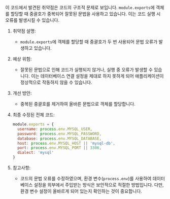 이 코드에서 발견된 취약점은 코드의 구조적 문제로 보입니다. `module.exports`에 객체를 할당할 때 중괄호가 중복되어 잘못된 문법을 사용하고 있습니다. 이는 코드 실행 시 오류를 발생시킬 수 있습니다.

1. 취약점 설명:
   - `module.exports`에 객체를 할당할 때 중괄호가 두 번 사용되어 문법 오류가 발생하고 있습니다.

2. 예상 위험:
   - 잘못된 문법으로 인해 코드가 실행되지 않거나, 실행 중 오류가 발생할 수 있습니다. 이는 데이터베이스 연결 설정을 제대로 하지 못하게 되어 애플리케이션이 정상적으로 작동하지 않을 수 있습니다.

3. 개선 방안:
   - 중복된 중괄호를 제거하여 올바른 문법으로 객체를 할당합니다.

4. 최종 수정된 전체 코드:
   ```javascript
   module.exports = {
     username: process.env.MYSQL_USER,
     password: process.env.MYSQL_PASSWORD,
     database: process.env.MYSQL_DATABASE,
     host: process.env.MYSQL_HOST || 'mysql-db',
     port: process.env.MYSQL_PORT || 3306,
     dialect: 'mysql'
   }
   ```

5. 참고사항:
   - 코드의 문법 오류를 수정하였으며, 환경 변수(`process.env`)를 사용하여 데이터베이스 설정을 외부에서 주입받는 방식은 보안적으로 적절한 방법입니다. 다만, 환경 변수 설정이 올바르게 되어 있는지 확인하는 것이 중요합니다.